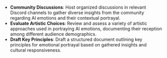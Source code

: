 - **Community Discussions**: Host organized discussions in relevant Discord channels to gather diverse insights from the community regarding AI emotions and their contextual portrayal.
- **Evaluate Artistic Choices**: Review and assess a variety of artistic approaches used in portraying AI emotions, documenting their reception among different audience demographics.
- **Draft Key Principles**: Draft a structured document outlining key principles for emotional portrayal based on gathered insights and cultural responsiveness.